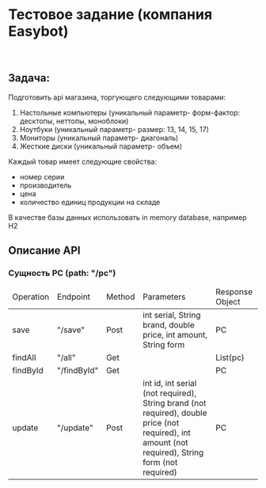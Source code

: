 <h1>
Тестовое задание (компания Easybot)
</h1>
</br>
<h2>
  Задача:
</h2>
<span>Подготовить api магазина, торгующего следующими товарами:</span>
<ol>
  <li>
    Настольные компьютеры (уникальный параметр- форм-фактор: десктопы, неттопы, моноблоки)
  </li>
  <li>
    Ноутбуки (уникальный параметр- размер: 13, 14, 15, 17)
  </li>
  <li>
    Мониторы (уникальный параметр- диагональ)
  </li>
  <li>
    Жесткие диски (уникальный параметр- объем)
  </li>
</ol>
<div>
  <span>Каждый товар имеет следующие свойства:</span>
  <ul>
    <li>
      номер серии
    </li>
    <li>
      производитель
    </li>
    <li>
      цена
    </li>
    <li>
      количество единиц продукции на складе
    </li>
  </ul>
</div>
<span>В качестве базы данных использовать in memory database, например H2</span>

</br>
<h2>Описание API</h2>
<h3>Сущность PC (path: "/pc")</h3>
<table>
  <thead>
    <td>Operation</td>
    <td>Endpoint</td>
    <td>Method</td>
    <td>Parameters</td>
    <td>Response Object</td>
  </thead>
  <tr>
    <td>save</td>
    <td>"/save"</td>
    <td>Post</td>
    <td>int serial, String brand, double price, int amount, String form</td>
    <td>PC</td>
  </tr>
  <tr>
    <td>findAll</td>
    <td>"/all"</td>
    <td>Get</td>
    <td></td>
    <td>List(pc)</td>
  </tr>
  <tr>
    <td>findById</td>
    <td>"/findById"</td>
    <td>Get</td>
    <td></td>
    <td>PC</td>
  </tr>
  <tr>
    <td>update</td>
    <td>"/update"</td>
    <td>Post</td>
    <td>int id, int serial (not required), String brand (not required), double price (not required), int amount (not required), String form (not required)</td>
    <td>PC</td>
  </tr>
</table>
